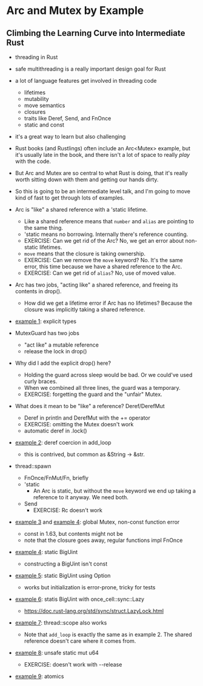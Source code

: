 # Arc and Mutex by Example
## Climbing the Learning Curve into Intermediate Rust

- threading in Rust
- safe multithreading is a really important design goal for Rust
- a lot of language features get involved in threading code
    - lifetimes
    - mutability
    - move semantics
    - closures
    - traits like Deref, Send, and FnOnce
    - static and const
- it's a great way to learn but also challenging
- Rust books (and Rustlings) often include an Arc<Mutex<T>> example, but it's
  usually late in the book, and there isn't a lot of space to really *play*
  with the code.
- But Arc and Mutex are so central to what Rust is doing, that it's really
  worth sitting down with them and getting our hands dirty.
- So this is going to be an intermediate level talk, and I'm going
  to move kind of fast to get through lots of examples.

- Arc is "like" a shared reference with a 'static lifetime.
    - Like a shared reference means that `number` and `alias` are
      pointing to the same thing.
    - 'static means no borrowing. Internally there's reference
      counting.
    - EXERCISE: Can we get rid of the Arc? No, we get an error
      about non-static lifetimes.
    - `move` means that the closure is taking ownership.
    - EXERCISE: Can we remove the `move` keyword? No. It's the same
      error, this time because we have a shared reference to the
      Arc.
    - EXERCISE: Can we get rid of `alias`? No, use of moved value.
- Arc has two jobs, "acting like" a shared reference, and freeing
  its contents in drop().
    - How did we get a lifetime error if Arc has no lifetimes?
      Because the closure was implicitly taking a shared reference.
- [example 1](examples/1.rs): explicit types
- MutexGuard has two jobs
    - "act like" a mutable reference
    - release the lock in drop()
- Why did I add the explicit drop() here?
    - Holding the guard across sleep would be bad. Or we could've
      used curly braces.
    - When we combined all three lines, the guard was a temporary.
    - EXERCISE: forgetting the guard and the "unfair" Mutex.
- What does it mean to be "like" a reference? Deref/DerefMut
    - Deref in println and DerefMut with the += operator
    - EXERCISE: omitting the Mutex doesn't work
    - automatic deref in .lock()
- [example 2](examples/2.rs): deref coercion in add\_loop
    - this is contrived, but common as &String -> &str.
- thread::spawn
    - FnOnce/FnMut/Fn, briefly
    - 'static
        - An Arc is static, but without the `move` keyword we end
          up taking a reference to it anyway. We need both.
    - Send
        - EXERCISE: Rc doesn't work
- [example 3](examples/3.rs) and [example 4](examples/4.rs): global Mutex, non-const function error
    - const in 1.63, but contents might not be
    - note that the closure goes away, regular functions impl FnOnce
- [example 4](examples/4.rs): static BigUint
    - constructing a BigUint isn't const
- [example 5](examples/5.rs): static BigUint using Option
    - works but initialization is error-prone, tricky for tests
- [example 6](examples/6.rs): statis BigUint with once\_cell::sync::Lazy
    - https://doc.rust-lang.org/std/sync/struct.LazyLock.html
- [example 7](examples/7.rs): thread::scope also works
    - Note that `add_loop` is exactly the same as in example 2. The shared
      reference doesn't care where it comes from.
- [example 8](examples/8.rs): unsafe static mut u64
    - EXERCISE: doesn't work with --release
- [example 9](examples/9.rs): atomics

